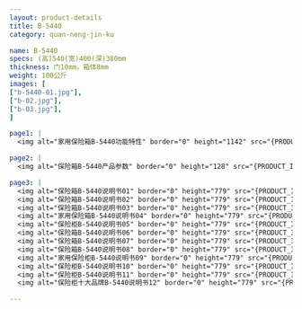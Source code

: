 ```yaml
---
layout: product-details
title: B-5440
category: quan-neng-jin-ku

name: B-5440
specs: (高)540(宽)400(深)380mm
thickness: 门10mm，箱体8mm
weight: 100公斤
images: [
["b-5440-01.jpg"],
["b-02.jpg"],
["b-03.jpg"],
]

page1: |
  <img alt="家用保险箱B-5440功能特性" border="0" height="1142" src="{PRODUCT_IMAGES}b-gn.jpg" width="538" />

page2: |
  <img alt="保险箱B-5440产品参数" border="0" height="128" src="{PRODUCT_IMAGES}b-cpcs.jpg" width="538" />

page3: |
  <img alt="保险箱B-5440说明书01" border="0" height="779" src="{PRODUCT_IMAGES}jgs-sm01.jpg" width="528" /><br />
  <img alt="保险箱B-5440说明书02" border="0" height="779" src="{PRODUCT_IMAGES}jgs-sm02.jpg" width="528" /><br />
  <img alt="保险箱B-5440说明书03" border="0" height="779" src="{PRODUCT_IMAGES}jgs-sm03.jpg" width="528" /><br />
  <img alt="家用保险箱B-5440说明书04" border="0" height="779" src="{PRODUCT_IMAGES}jgs-sm04.jpg" width="528" /><br />
  <img alt="保险柜B-5440说明书05" border="0" height="779" src="{PRODUCT_IMAGES}jgs-sm05.jpg" width="528" /><br />
  <img alt="保险箱B-5440说明书06" border="0" height="779" src="{PRODUCT_IMAGES}jgs-sm06.jpg" width="528" /><br />
  <img alt="保险箱B-5440说明书07" border="0" height="779" src="{PRODUCT_IMAGES}jgs-sm07.jpg" width="528" /><br />
  <img alt="保险箱B-5440说明书08" border="0" height="779" src="{PRODUCT_IMAGES}jgs-sm08.jpg" width="528" /><br />
  <img alt="家用保险柜B-5440说明书09" border="0" height="779" src="{PRODUCT_IMAGES}jgs-sm09.jpg" width="528" /><br />
  <img alt="保险柜B-5440说明书10" border="0" height="779" src="{PRODUCT_IMAGES}jgs-sm10.jpg" width="528" /><br />
  <img alt="保险柜B-5440说明书11" border="0" height="779" src="{PRODUCT_IMAGES}jgs-sm11.jpg" width="528" /><br />
  <img alt="保险柜十大品牌B-5440说明书12" border="0" height="779" src="{PRODUCT_IMAGES}jgs-sm12.jpg" width="528" />

---
```

